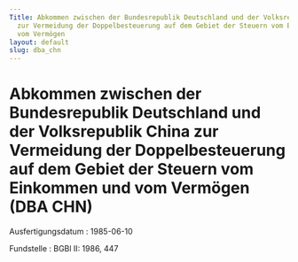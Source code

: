 ```yaml
---
Title: Abkommen zwischen der Bundesrepublik Deutschland und der Volksrepublik China
  zur Vermeidung der Doppelbesteuerung auf dem Gebiet der Steuern vom Einkommen und
  vom Vermögen
layout: default
slug: dba_chn
---
```


# Abkommen zwischen der Bundesrepublik Deutschland und der Volksrepublik China zur Vermeidung der Doppelbesteuerung auf dem Gebiet der Steuern vom Einkommen und vom Vermögen (DBA CHN)

Ausfertigungsdatum
:   1985-06-10

Fundstelle
:   BGBl II: 1986, 447

